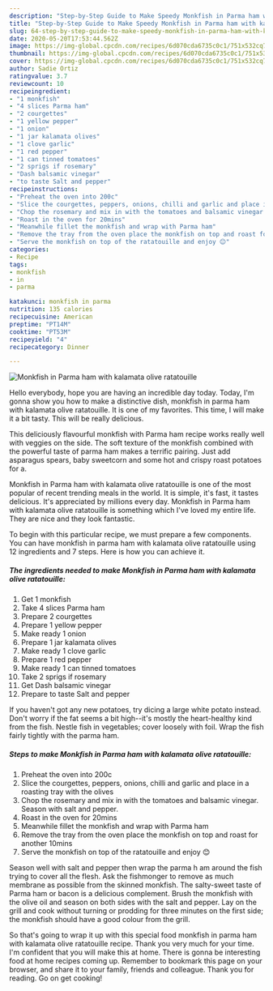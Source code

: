 ```yaml
---
description: "Step-by-Step Guide to Make Speedy Monkfish in Parma ham with kalamata olive ratatouille"
title: "Step-by-Step Guide to Make Speedy Monkfish in Parma ham with kalamata olive ratatouille"
slug: 64-step-by-step-guide-to-make-speedy-monkfish-in-parma-ham-with-kalamata-olive-ratatouille
date: 2020-05-20T17:53:44.562Z
image: https://img-global.cpcdn.com/recipes/6d070cda6735c0c1/751x532cq70/monkfish-in-parma-ham-with-kalamata-olive-ratatouille-recipe-main-photo.jpg
thumbnail: https://img-global.cpcdn.com/recipes/6d070cda6735c0c1/751x532cq70/monkfish-in-parma-ham-with-kalamata-olive-ratatouille-recipe-main-photo.jpg
cover: https://img-global.cpcdn.com/recipes/6d070cda6735c0c1/751x532cq70/monkfish-in-parma-ham-with-kalamata-olive-ratatouille-recipe-main-photo.jpg
author: Sadie Ortiz
ratingvalue: 3.7
reviewcount: 10
recipeingredient:
- "1 monkfish"
- "4 slices Parma ham"
- "2 courgettes"
- "1 yellow pepper"
- "1 onion"
- "1 jar kalamata olives"
- "1 clove garlic"
- "1 red pepper"
- "1 can tinned tomatoes"
- "2 sprigs if rosemary"
- "Dash balsamic vinegar"
- "to taste Salt and pepper"
recipeinstructions:
- "Preheat the oven into 200c"
- "Slice the courgettes, peppers, onions, chilli and garlic and place in a roasting tray with the olives"
- "Chop the rosemary and mix in with the tomatoes and balsamic vinegar. Season with salt and pepper."
- "Roast in the oven for 20mins"
- "Meanwhile fillet the monkfish and wrap with Parma ham"
- "Remove the tray from the oven place the monkfish on top and roast for another 10mins"
- "Serve the monkfish on top of the ratatouille and enjoy 😊"
categories:
- Recipe
tags:
- monkfish
- in
- parma

katakunci: monkfish in parma 
nutrition: 135 calories
recipecuisine: American
preptime: "PT14M"
cooktime: "PT53M"
recipeyield: "4"
recipecategory: Dinner

---
```



![Monkfish in Parma ham with kalamata olive ratatouille](https://img-global.cpcdn.com/recipes/6d070cda6735c0c1/751x532cq70/monkfish-in-parma-ham-with-kalamata-olive-ratatouille-recipe-main-photo.jpg)

Hello everybody, hope you are having an incredible day today. Today, I'm gonna show you how to make a distinctive dish, monkfish in parma ham with kalamata olive ratatouille. It is one of my favorites. This time, I will make it a bit tasty. This will be really delicious.

This deliciously flavourful monkfish with Parma ham recipe works really well with veggies on the side. The soft texture of the monkfish combined with the powerful taste of parma ham makes a terrific pairing. Just add asparagus spears, baby sweetcorn and some hot and crispy roast potatoes for a.

Monkfish in Parma ham with kalamata olive ratatouille is one of the most popular of recent trending meals in the world. It is simple, it's fast, it tastes delicious. It's appreciated by millions every day. Monkfish in Parma ham with kalamata olive ratatouille is something which I've loved my entire life. They are nice and they look fantastic.


To begin with this particular recipe, we must prepare a few components. You can have monkfish in parma ham with kalamata olive ratatouille using 12 ingredients and 7 steps. Here is how you can achieve it.

<!--inarticleads1-->

##### The ingredients needed to make Monkfish in Parma ham with kalamata olive ratatouille:

1. Get 1 monkfish
1. Take 4 slices Parma ham
1. Prepare 2 courgettes
1. Prepare 1 yellow pepper
1. Make ready 1 onion
1. Prepare 1 jar kalamata olives
1. Make ready 1 clove garlic
1. Prepare 1 red pepper
1. Make ready 1 can tinned tomatoes
1. Take 2 sprigs if rosemary
1. Get Dash balsamic vinegar
1. Prepare to taste Salt and pepper


If you haven&#39;t got any new potatoes, try dicing a large white potato instead. Don&#39;t worry if the fat seems a bit high--it&#39;s mostly the heart-healthy kind from the fish. Nestle fish in vegetables; cover loosely with foil. Wrap the fish fairly tightly with the parma ham. 

<!--inarticleads2-->

##### Steps to make Monkfish in Parma ham with kalamata olive ratatouille:

1. Preheat the oven into 200c
1. Slice the courgettes, peppers, onions, chilli and garlic and place in a roasting tray with the olives
1. Chop the rosemary and mix in with the tomatoes and balsamic vinegar. Season with salt and pepper.
1. Roast in the oven for 20mins
1. Meanwhile fillet the monkfish and wrap with Parma ham
1. Remove the tray from the oven place the monkfish on top and roast for another 10mins
1. Serve the monkfish on top of the ratatouille and enjoy 😊


Season well with salt and pepper then wrap the parma h am around the fish trying to cover all the flesh. Ask the fishmonger to remove as much membrane as possible from the skinned monkfish. The salty-sweet taste of Parma ham or bacon is a delicious complement. Brush the monkfish with the olive oil and season on both sides with the salt and pepper. Lay on the grill and cook without turning or prodding for three minutes on the first side; the monkfish should have a good colour from the grill. 

So that's going to wrap it up with this special food monkfish in parma ham with kalamata olive ratatouille recipe. Thank you very much for your time. I'm confident that you will make this at home. There is gonna be interesting food at home recipes coming up. Remember to bookmark this page on your browser, and share it to your family, friends and colleague. Thank you for reading. Go on get cooking!

